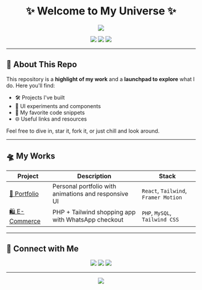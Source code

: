 <h1 align="center">✨ Welcome to My Universe ✨</h1>

<p align="center">
  <img src="https://readme-typing-svg.demolab.com/?lines=Hi,+I'm+YourName!;Web+Developer+%7C+Designer+%7C+Musician;&center=true&width=440&height=45&color=F7C52B&vCenter=true&size=24" />
</p>

<p align="center">
  <img src="https://img.shields.io/badge/Made%20with-Love-%23FF69B4?style=flat-square&logo=heart" />
  <img src="https://img.shields.io/badge/Build-Open%20Source-00C896?style=flat-square&logo=github" />
  <img src="https://img.shields.io/badge/Theme-Dark%20Mode-121212?style=flat-square&logo=visualstudiocode&logoColor=white" />
</p>

---

## 🧩 About This Repo

This repository is a **highlight of my work** and a **launchpad to explore** what I do.
Here you'll find:
- 🛠 Projects I've built
- 🎨 UI experiments and components
- 📜 My favorite code snippets
- 🌐 Useful links and resources

Feel free to dive in, star it, fork it, or just chill and look around.

---

## 🛸 My Works

| Project | Description | Stack |
|--------|-------------|-------|
| [🚀 Portfolio](https://hideko.site/portfolio) | Personal portfolio with animations and responsive UI | `React`, `Tailwind`, `Framer Motion` |
| [🛍 E-Commerce](https://hideko.site) | PHP + Tailwind shopping app with WhatsApp checkout | `PHP`, `MySQL`, `Tailwind CSS` |

---

## 📡 Connect with Me

<p align="center">
  <a href="https://github.com/Haikal55"><img src="https://img.shields.io/badge/GitHub-%2312100E?style=for-the-badge&logo=github&logoColor=white" /></a>
  <a href="https://linkedin.com/in/yourusername"><img src="https://img.shields.io/badge/LinkedIn-%230A66C2?style=for-the-badge&logo=linkedin&logoColor=white" /></a>
  <a href="mailto:haikalhidayat026@gmail.com"><img src="https://img.shields.io/badge/Email-D44638?style=for-the-badge&logo=gmail&logoColor=white" /></a>
</p>

---

<p align="center">
  <img src="https://capsule-render.vercel.app/api?type=waving&color=121212&height=120&section=footer"/>
</p>
